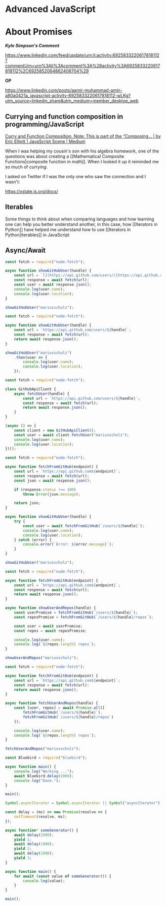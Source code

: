 # Advanced JavaScript

# About Promises

***Kyle Simpson's Comment***


https://www.linkedin.com/feed/update/urn:li:activity:6925833220617818112?commentUrn=urn%3Ali%3Acomment%3A%28activity%3A6925833220617818112%2C6925852064862408704%29

**OP**

https://www.linkedin.com/posts/aamir-muhammad-amin-a80a0421a_javascript-activity-6925833220617818112-wLKg?utm_source=linkedin_share&utm_medium=member_desktop_web


## Currying and function composition in programming/JavaScript
[Curry and Function Composition. Note: This is part of the “Composing… | by Eric Elliott | JavaScript Scene | Medium](https://medium.com/javascript-scene/curry-and-function-composition-2c208d774983)

When I was helping my cousin's son with his algebra homework, one of the questions was about creating a [[Mathematical Composite Functions|composite function in math]]. When I looked it up it reminded me so much of *currying*. 

I asked on Twitter if I was the only one who saw the connection and I wasn't:



https://xstate.js.org/docs/

## Iterables

Some things to think about when comparing languages and how learning one can help you better understand another, in this case, how [[Iterators in Python]] have helped me understand how to use [[Iterators in Python|iterables]] in JavaScript

## Async/Await

```js
const fetch = require("node-fetch");

async function showGitHubUser(handle) {
    const url = `[](https://api.github.com/users/)[https://api.github.com/users/](https://api.github.com/users/)[](https://api.github.com/users/)${handle}`;
    const response = await fetch(url);
    const user = await response.json();
    console.log(user.name);
    console.log(user.location);
}

showGitHubUser("mariusschulz");
```

```js
const fetch = require("node-fetch");

async function showGitHubUser(handle) {
    const url = `https://api.github.com/users/${handle}`;
    const response = await fetch(url);
    return await response.json();
}

showGitHubUser("mariusschulz")
    .then(user => {
        console.log(user.name);
        console.log(user.location);
    });
```

```js
const fetch = require("node-fetch");

class GitHubApiClient {
    async fetchUser(handle) {
        const url = `https://api.github.com/users/${handle}`;
        const response = await fetch(url);
        return await response.json();
    }
}

(async () => {
    const client = new GitHubApiClient();
    const user = await client.fetchUser("mariusschulz");
    console.log(user.name);
    console.log(user.location);
})();
```

```js
const fetch = require("node-fetch");

async function fetchFromGitHub(endpoint) {
    const url = `https://api.github.com${endpoint}`;
    const response = await fetch(url);
    const json = await response.json();

    if (response.status !== 200)
        throw Error(json.message);

    return json;
}

async function showGitHubUser(handle) {
    try {
        const user = await fetchFromGitHub(`/users/${handle}`);
        console.log(user.name);
        console.log(user.location);
    } catch (error) {
        console.error(`Error: ${error.message}`);
    }
}

showGitHubUser("mariusschulz");
```

```js
const fetch = require("node-fetch");

async function fetchFromGitHub(endpoint) {
    const url = `https://api.github.com${endpoint}`;
    const response = await fetch(url);
    return await response.json();
}

async function showUserAndRepos(handle) {
    const userPromise = fetchFromGitHub(`/users/${handle}`);
    const reposPromise = fetchFromGitHub(`/users/${handle}/repos`);

    const user = await userPromise;
    const repos = await reposPromise;

    console.log(user.name);
    console.log(`${repos.length} repos`);
}

showUserAndRepos("mariusschulz");
```

```js
const fetch = require("node-fetch");

async function fetchFromGitHub(endpoint) {
    const url = `https://api.github.com${endpoint}`;
    const response = await fetch(url);
    return await response.json();
}

async function fetchUserAndRepos(handle) {
    const [user, repos] = await Promise.all([
        fetchFromGitHub(`/users/${handle}`),
        fetchFromGitHub(`/users/${handle}/repos`)
    ]);

    console.log(user.name);
    console.log(`${repos.length} repos`);
}

fetchUserAndRepos("mariusschulz");
```

```js
const Bluebird = require("bluebird");

async function main() {
    console.log("Working ...");
    await Bluebird.delay(2000);
    console.log("Done.");
}

main();
```

```js
Symbol.asyncIterator = Symbol.asyncIterator || Symbol("asyncIterator");

const delay = (ms) => new Promise(resolve => {
    setTimeout(resolve, ms);
});

async function* someGenerator() {
    await delay(1000);
    yield 1;
    await delay(1000);
    yield 2;
    await delay(1000);
    yield 3;
}

async function main() {
    for await (const value of someGenerator()) {
        console.log(value);
    }
}

main();
```
